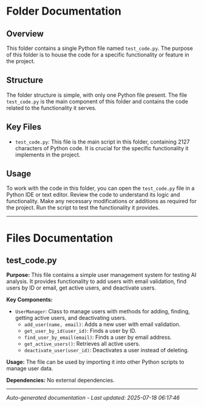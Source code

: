 # Folder Documentation

## Overview
This folder contains a single Python file named `test_code.py`. The purpose of this folder is to house the code for a specific functionality or feature in the project.

## Structure
The folder structure is simple, with only one Python file present. The file `test_code.py` is the main component of this folder and contains the code related to the functionality it serves.

## Key Files
- `test_code.py`: This file is the main script in this folder, containing 2127 characters of Python code. It is crucial for the specific functionality it implements in the project.

## Usage
To work with the code in this folder, you can open the `test_code.py` file in a Python IDE or text editor. Review the code to understand its logic and functionality. Make any necessary modifications or additions as required for the project. Run the script to test the functionality it provides.

---

# Files Documentation

## test_code.py

**Purpose:** This file contains a simple user management system for testing AI analysis. It provides functionality to add users with email validation, find users by ID or email, get active users, and deactivate users.

**Key Components:**
- `UserManager`: Class to manage users with methods for adding, finding, getting active users, and deactivating users.
  - `add_user(name, email)`: Adds a new user with email validation.
  - `get_user_by_id(user_id)`: Finds a user by ID.
  - `find_user_by_email(email)`: Finds a user by email address.
  - `get_active_users()`: Retrieves all active users.
  - `deactivate_user(user_id)`: Deactivates a user instead of deleting.

**Usage:** The file can be used by importing it into other Python scripts to manage user data.

**Dependencies:** No external dependencies.

---
*Auto-generated documentation - Last updated: 2025-07-18 06:17:46*
